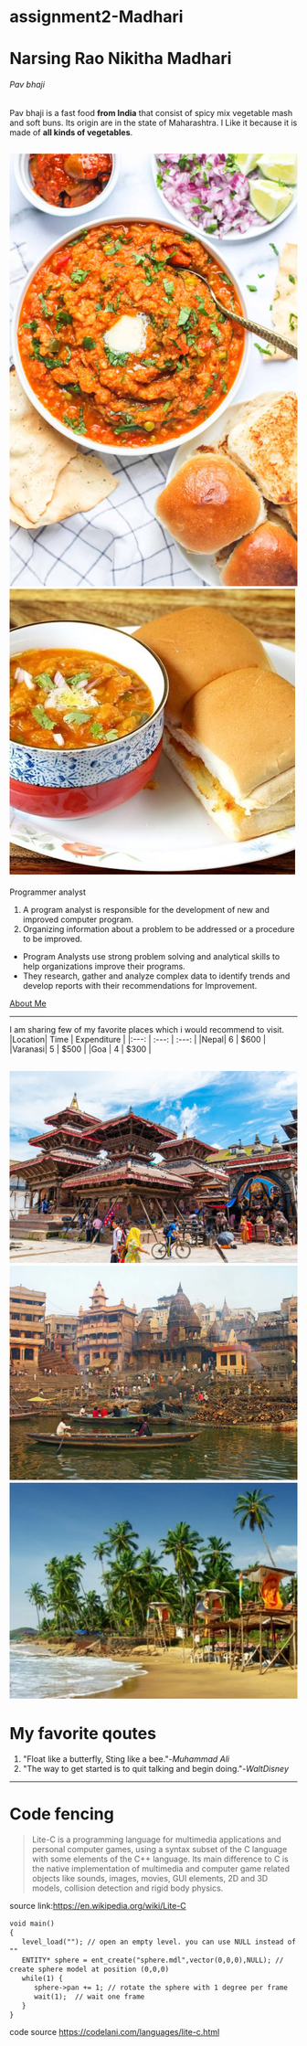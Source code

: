 # assignment2-Madhari
# Narsing Rao Nikitha Madhari
###### Pav bhaji
Pav bhaji is a fast food **from India** that consist of spicy mix vegetable mash and soft buns. Its origin are in the state of Maharashtra. I Like it because it is made of  **all kinds of vegetables**.

![My Picture](pavbhaji1.jpg)
![My Picture](pavbhaji2.jpg)
---
Programmer analyst
1. A program analyst is responsible for the development of new and improved computer program.
2. Organizing information about a problem to be addressed or a procedure to be improved.

- Program Analysts use strong problem solving and analytical skills to help organizations improve their programs.
- They research, gather and analyze complex data to identify trends and develop reports with their recommendations for Improvement.

[About Me](AboutMe.md)

---

I am sharing few of my favorite places which i would recommend to visit.
|Location| Time | Expenditure |
|:---: | :---: | :---: |
|Nepal| 6 | $600 |
|Varanasi| 5 | $500 |
|Goa | 4 | $300 |

![My Picture](nepal.jpg)
![My Picture](varanasi.jpg)
![My Picture](Goa.jpg)
---
# My favorite qoutes

1. "Float like a butterfly, Sting like a bee."-*Muhammad Ali*
2. "The way to get started is to quit talking and begin doing."-*WaltDisney*

---
# Code fencing
> Lite-C is a programming language for multimedia applications and personal computer games, using a syntax subset of the C language with some elements of the C++ language. Its main difference to C is the native implementation of multimedia and computer game related objects like sounds, images, movies, GUI elements, 2D and 3D models, collision detection and rigid body physics. 

source link:<https://en.wikipedia.org/wiki/Lite-C>

```
void main()
{
   level_load(""); // open an empty level. you can use NULL instead of ""
   ENTITY* sphere = ent_create("sphere.mdl",vector(0,0,0),NULL); // create sphere model at position (0,0,0)
   while(1) {
      sphere->pan += 1; // rotate the sphere with 1 degree per frame
      wait(1);  // wait one frame
   }
}

```
code source <https://codelani.com/languages/lite-c.html>




